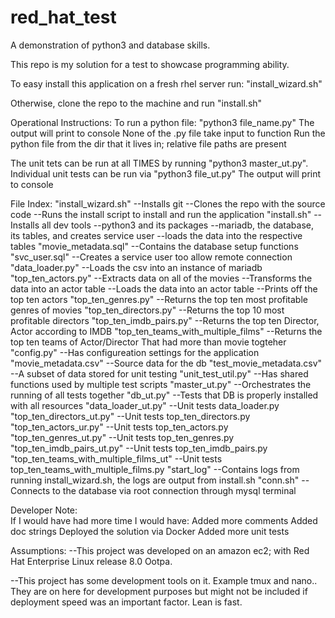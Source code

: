 # red_hat_test
A demonstration of python3 and database skills. 

This repo is my solution for a test to showcase programming ability.

To easy install this application on a fresh rhel server run: "install_wizard.sh"

Otherwise, clone the repo to the machine and run "install.sh"

Operational Instructions:
  To run a python file: "python3 file_name.py"
    The output will print to console
    None of the .py file take input to function
    Run the python file from the dir that it lives in; relative file paths are present 
    
  The unit tets can be run at all TIMES by running "python3 master_ut.py".  
      Individual unit tests can be run via "python3 file_ut.py" 
      The output will print to console

File Index:
  "install_wizard.sh" --Installs git
                      --Clones the repo with the source code
                      --Runs the install script to install and run the application
  "install.sh" --Installs all dev tools
               --python3 and its packages
               --mariadb, the database, its tables, and creates service user
               --loads the data into the respective tables
  "movie_metadata.sql" --Contains the database setup functions
  "svc_user.sql" --Creates a service user too allow remote connection
  "data_loader.py" --Loads the csv into an instance of mariadb
  "top_ten_actors.py" --Extracts data on all of the movies
                      --Transforms the data into an actor table
                      --Loads the data into an actor table
                      --Prints off the top ten actors
  "top_ten_genres.py" --Returns the top ten most profitable genres of movies
  "top_ten_directors.py" --Returns the top 10 most profitable directors
  "top_ten_imdb_pairs.py" --Returns the top ten Director, Actor according to IMDB
  "top_ten_teams_with_multiple_films" --Returns the top ten teams of Actor/Director
                                      That had more than movie togteher
  "config.py" --Has configureation settings for the application
  "movie_metadata.csv" --Source data for the db
  "test_movie_metadata.csv" --A subset of data stored for unit testing
  "unit_test_util.py" --Has shared functions used by multiple test scripts
  "master_ut.py" --Orchestrates the running of all tests together
  "db_ut.py" --Tests that DB is properly installed with all resources
  "data_loader_ut.py" --Unit tests data_loader.py
  "top_ten_directors_ut.py" --Unit tests top_ten_directors.py
  "top_ten_actors_ur.py" --Unit tests top_ten_actors.py
  "top_ten_genres_ut.py" --Unit tests top_ten_genres.py
  "top_ten_imdb_pairs_ut.py" --Unit tests top_ten_imdb_pairs.py
  "top_ten_teams_with_multiple_films_ut" --Unit tests top_ten_teams_with_multiple_films.py
  "start_log" --Contains logs from running install_wizard.sh, the logs are output from install.sh
  "conn.sh" --Connects to the database via root connection through mysql terminal
  
  Developer Note:  
      If I would have had more time I would have:
          Added more comments
          Added doc strings
          Deployed the solution via Docker
          Added more unit tests
          
  Assumptions:
  --This project was developed on an amazon ec2; with Red Hat Enterprise Linux release 8.0 Ootpa.

  --This project has some development tools on it. Example tmux and nano.. They are 
    on here for development purposes but might not be included if deployment speed
    was an important factor. Lean is fast.
    

  

